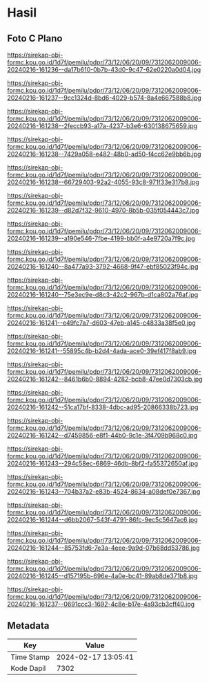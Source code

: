 # Hasil

## Foto C Plano

https://sirekap-obj-formc.kpu.go.id/1d7f/pemilu/pdpr/73/12/06/20/09/7312062009006-20240216-161236--da17b610-0b7b-43d0-9c47-62e0220a0d04.jpg

https://sirekap-obj-formc.kpu.go.id/1d7f/pemilu/pdpr/73/12/06/20/09/7312062009006-20240216-161237--9cc1324d-8bd6-4029-b574-8a4e667588b8.jpg

https://sirekap-obj-formc.kpu.go.id/1d7f/pemilu/pdpr/73/12/06/20/09/7312062009006-20240216-161238--2feccb93-a17a-4237-b3e6-630138675659.jpg

https://sirekap-obj-formc.kpu.go.id/1d7f/pemilu/pdpr/73/12/06/20/09/7312062009006-20240216-161238--7429a058-e482-48b0-ad50-f4cc62e9bb6b.jpg

https://sirekap-obj-formc.kpu.go.id/1d7f/pemilu/pdpr/73/12/06/20/09/7312062009006-20240216-161238--66729403-92a2-4055-93c8-971f33e317b8.jpg

https://sirekap-obj-formc.kpu.go.id/1d7f/pemilu/pdpr/73/12/06/20/09/7312062009006-20240216-161239--d82d7f32-9610-4970-8b5b-035f054443c7.jpg

https://sirekap-obj-formc.kpu.go.id/1d7f/pemilu/pdpr/73/12/06/20/09/7312062009006-20240216-161239--a190e546-7fbe-4199-bb0f-a4e9720a7f9c.jpg

https://sirekap-obj-formc.kpu.go.id/1d7f/pemilu/pdpr/73/12/06/20/09/7312062009006-20240216-161240--8a477a93-3792-4668-9f47-ebf85023f94c.jpg

https://sirekap-obj-formc.kpu.go.id/1d7f/pemilu/pdpr/73/12/06/20/09/7312062009006-20240216-161240--75e3ec9e-d8c3-42c2-967b-d1ca802a76af.jpg

https://sirekap-obj-formc.kpu.go.id/1d7f/pemilu/pdpr/73/12/06/20/09/7312062009006-20240216-161241--e49fc7a7-d603-47eb-a145-c4833a38f5e0.jpg

https://sirekap-obj-formc.kpu.go.id/1d7f/pemilu/pdpr/73/12/06/20/09/7312062009006-20240216-161241--55895c4b-b2d4-4ada-ace0-39ef417f8ab9.jpg

https://sirekap-obj-formc.kpu.go.id/1d7f/pemilu/pdpr/73/12/06/20/09/7312062009006-20240216-161242--8461b6b0-8894-4282-bcb8-47ee0d7303cb.jpg

https://sirekap-obj-formc.kpu.go.id/1d7f/pemilu/pdpr/73/12/06/20/09/7312062009006-20240216-161242--51ca17bf-8338-4dbc-ad95-20866338b723.jpg

https://sirekap-obj-formc.kpu.go.id/1d7f/pemilu/pdpr/73/12/06/20/09/7312062009006-20240216-161242--d7459856-e8f1-44b0-9c1e-3f4709b968c0.jpg

https://sirekap-obj-formc.kpu.go.id/1d7f/pemilu/pdpr/73/12/06/20/09/7312062009006-20240216-161243--294c58ec-6869-46db-8bf2-fa55372650af.jpg

https://sirekap-obj-formc.kpu.go.id/1d7f/pemilu/pdpr/73/12/06/20/09/7312062009006-20240216-161243--704b37a2-e83b-4524-8634-a08def0e7367.jpg

https://sirekap-obj-formc.kpu.go.id/1d7f/pemilu/pdpr/73/12/06/20/09/7312062009006-20240216-161244--d6bb2067-543f-4791-86fc-9ec5c5647ac6.jpg

https://sirekap-obj-formc.kpu.go.id/1d7f/pemilu/pdpr/73/12/06/20/09/7312062009006-20240216-161244--85753fd6-7e3a-4eee-9a9d-07b68dd53786.jpg

https://sirekap-obj-formc.kpu.go.id/1d7f/pemilu/pdpr/73/12/06/20/09/7312062009006-20240216-161245--d157195b-696e-4a0e-bc41-89ab8de371b8.jpg

https://sirekap-obj-formc.kpu.go.id/1d7f/pemilu/pdpr/73/12/06/20/09/7312062009006-20240216-161237--0691ccc3-1692-4c8e-b17e-4a93cb3cff40.jpg


## Metadata

| Key        | Value               |
| ---------- | ------------------- |
| Time Stamp | 2024-02-17 13:05:41 |
| Kode Dapil | 7302                |



